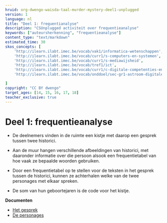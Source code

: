 ```yaml
---
hruid: org-dwengo-waisda-taal-murder-mystery-deel1-unplugged
version: 1
language: nl
title: "Deel 1: frequentianalyse"
description: "CSUnplugged activiteit over frequentieanalyse"
keywords: ["auteursherkenning", "frequentieanalyse"]
content_type: "text/markdown"
estimated_time: 30
skos_concepts: [
    'http://ilearn.ilabt.imec.be/vocab/vak1/informatica-wetenschappen', 
    'http://ilearn.ilabt.imec.be/vocab/curr1/s-computers-en-systemen',
    'http://ilearn.ilabt.imec.be/vocab/curr1/s-mediawijsheid',
    'http://ilearn.ilabt.imec.be/vocab/tref1/ict',
    'http://ilearn.ilabt.imec.be/vocab/curr1/c-digitale-competenties-en-mediawijsheid',
    'http://ilearn.ilabt.imec.be/vocab/onddoel/sec-gr1-astroom-digitale-competenties-en-mediawijsheid-4.5',

]
copyright: "CC BY dwengo"
target_ages: [14, 15, 16, 17, 18]
teacher_exclusive: true
---
```


# Deel 1: frequentieanalyse

- De deelnemers vinden in de ruimte een kistje met daarop een gesprek tussen twee historici.
- Aan de muur hangen verschillende afbeeldingen van historici, met daaronder informatie over die persoon alsook een frequentietabel van hoe vaak ze bepaalde woorden gebruiken.

- Door een frequentietabel op te stellen voor de teksten in het gesprek tussen de historici, kunnen ze achterhalen welke van de twee personages met elkaar spreken. 
- De som van hun geboortejaren is de code voor het kistje.

**Documenten**
* [Het gesprek](content/Gesprek.pdf)
* [De personages](content/Personages.pdf)
